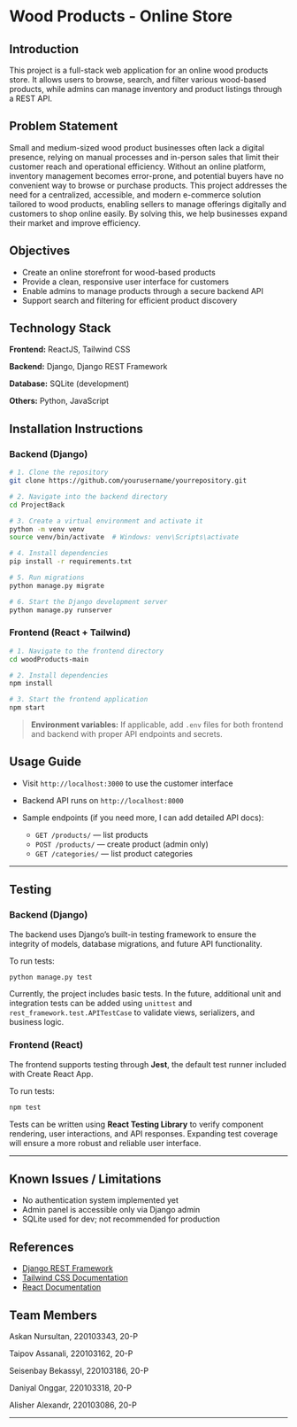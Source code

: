 # Wood Products - Online Store

## Introduction

This project is a full-stack web application for an online wood products store. It allows users to browse, search, and filter various wood-based products, while admins can manage inventory and product listings through a REST API.

## Problem Statement

Small and medium-sized wood product businesses often lack a digital presence, relying on manual processes and in-person sales that limit their customer reach and operational efficiency. Without an online platform, inventory management becomes error-prone, and potential buyers have no convenient way to browse or purchase products. This project addresses the need for a centralized, accessible, and modern e-commerce solution tailored to wood products, enabling sellers to manage offerings digitally and customers to shop online easily. By solving this, we help businesses expand their market and improve efficiency.

## Objectives
* Create an online storefront for wood-based products
* Provide a clean, responsive user interface for customers
* Enable admins to manage products through a secure backend API
* Support search and filtering for efficient product discovery

## Technology Stack

**Frontend:** ReactJS, Tailwind CSS

**Backend:** Django, Django REST Framework

**Database:** SQLite (development)

**Others:** Python, JavaScript

## Installation Instructions

###  Backend (Django)

```bash
# 1. Clone the repository
git clone https://github.com/yourusername/yourrepository.git

# 2. Navigate into the backend directory
cd ProjectBack

# 3. Create a virtual environment and activate it
python -m venv venv
source venv/bin/activate  # Windows: venv\Scripts\activate

# 4. Install dependencies
pip install -r requirements.txt

# 5. Run migrations
python manage.py migrate

# 6. Start the Django development server
python manage.py runserver
```

###  Frontend (React + Tailwind)

```bash
# 1. Navigate to the frontend directory
cd woodProducts-main

# 2. Install dependencies
npm install

# 3. Start the frontend application
npm start
```

> **Environment variables:** If applicable, add `.env` files for both frontend and backend with proper API endpoints and secrets.

## Usage Guide

* Visit `http://localhost:3000` to use the customer interface
* Backend API runs on `http://localhost:8000`
* Sample endpoints (if you need more, I can add detailed API docs):

  * `GET /products/` — list products
  * `POST /products/` — create product (admin only)
  * `GET /categories/` — list product categories

---

##  Testing

###  Backend (Django)

The backend uses Django’s built-in testing framework to ensure the integrity of models, database migrations, and future API functionality.

To run tests:

```bash
python manage.py test
```

Currently, the project includes basic tests. In the future, additional unit and integration tests can be added using `unittest` and `rest_framework.test.APITestCase` to validate views, serializers, and business logic.

###  Frontend (React)

The frontend supports testing through **Jest**, the default test runner included with Create React App.

To run tests:

```bash
npm test
```

Tests can be written using **React Testing Library** to verify component rendering, user interactions, and API responses. Expanding test coverage will ensure a more robust and reliable user interface.

---

## Known Issues / Limitations

* No authentication system implemented yet
* Admin panel is accessible only via Django admin
* SQLite used for dev; not recommended for production

## References

* [Django REST Framework](https://www.django-rest-framework.org/)
* [Tailwind CSS Documentation](https://tailwindcss.com/docs)
* [React Documentation](https://reactjs.org/)

## Team Members

Askan Nursultan, 220103343, 20-P

Taipov Assanali, 220103162, 20-P

Seisenbay Bekassyl, 220103186, 20-P

Daniyal Onggar, 220103318, 20-P

Alisher Alexandr, 220103086, 20-P

---

